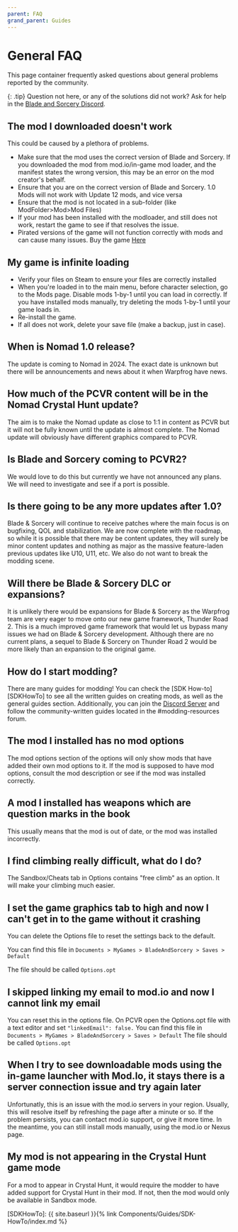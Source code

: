 ```yaml
---
parent: FAQ
grand_parent: Guides
---
```

# General FAQ

This page container frequently asked questions about general problems reported by the community.

{: .tip}
Question not here, or any of the solutions did not work? Ask for help in the [Blade and Sorcery Discord](https://discord.gg/atdUuvd6).

## The mod I downloaded doesn't work

This could be caused by a plethora of problems.
- Make sure that the mod uses the correct version of Blade and Sorcery. If you downloaded the mod from mod.io/in-game mod loader, and the manifest states the wrong version, this may be an error on the mod creator's behalf.
- Ensure that you are on the correct version of Blade and Sorcery. 1.0 Mods will not work with Update 12 mods, and vice versa
- Ensure that the mod is not located in a sub-folder (like ModFolder>Mod>Mod Files)
- If your mod has been installed with the modloader, and still does not work, restart the game to see if that resolves the issue.
- Pirated versions of the game will not function correctly with mods and can cause many issues. Buy the game [Here](https://store.steampowered.com/app/629730/Blade_and_Sorcery/)

## My game is infinite loading

- Verify your files on Steam to ensure your files are correctly installed
- When you're loaded in to the main menu, before character selection, go to the Mods page. Disable mods 1-by-1 until you can load in correctly. If you have installed mods manually, try deleting the mods 1-by-1 until your game loads in. 
- Re-install the game.
- If all does not work, delete your save file (make a backup, just in case).

## When is Nomad 1.0 release?

The update is coming to Nomad in 2024. The exact date is unknown but there will be announcements and news about it when Warpfrog have news.

## How much of the PCVR content will be in the Nomad Crystal Hunt update?

The aim is to make the Nomad update as close to 1:1 in content as PCVR but it will not be fully known until the update is almost complete. The Nomad update will obviously have different graphics compared to PCVR.

## Is Blade and Sorcery coming to PCVR2?

We would love to do this but currently we have not announced any plans. We will need to investigate and see if a port is possible.

## Is there going to be any more updates after 1.0?

Blade & Sorcery will continue to receive patches where the main focus is on bugfixing, QOL and stabilization. We are now complete with the roadmap, so while it is possible that there may be content updates, they will surely be minor content updates and nothing as major as the massive feature-laden previous updates like U10, U11, etc. We also do not want to break the modding scene.

## Will there be Blade & Sorcery DLC or expansions?

It is unlikely there would be expansions for Blade & Sorcery as the Warpfrog team are very eager to move onto our new game framework, Thunder Road 2. This is a much improved game framework that would let us bypass many issues we had on Blade & Sorcery development. Although there are no current plans, a sequel to Blade & Sorcery on Thunder Road 2 would be more likely than an expansion to the original game.

## How do I start modding?

There are many guides for modding! You can check the [SDK How-to][SDKHowTo] to see all the written guides on creating mods, as well as the general guides section. Additionally, you can join the [Discord Server](https://discord.gg/atdUuvd6) and follow the community-written guides located in the #modding-resources forum.

## The mod I installed has no mod options

The mod options section of the options will only show mods that have added their own mod options to it. If the mod is supposed to have mod options, consult the mod description or see if the mod was installed correctly. 

## A mod I installed has weapons which are question marks in the book

This usually means that the mod is out of date, or the mod was installed incorrectly.

## I find climbing really difficult, what do I do?

The Sandbox/Cheats tab in Options contains "free climb" as an option. It will make your climbing much easier. 

## I set the game graphics tab to high and now I can't get in to the game without it crashing

You can delete the Options file to reset the settings back to the default. 

You can find this file in `Documents > MyGames > BladeAndSorcery > Saves > Default`

The file should be called `Options.opt`

## I skipped linking my email to mod.io and now I cannot link my email

You can reset this in the options file. On PCVR open the Options.opt file with a text editor and set `"linkedEmail": false.`
You can find this file in `Documents > MyGames > BladeAndSorcery > Saves > Default`
The file should be called `Options.opt`

## When I try to see downloadable mods using the in-game launcher with Mod.Io, it stays there is a server connection issue and try again later

Unfortunatly, this is an issue with the mod.io servers in your region. Usually, this will resolve itself by refreshing the page after a minute or so. If the problem persists, you can contact mod.io support, or give it more time. In the meantime, you can still install mods manually, using the mod.io or Nexus page. 

## My mod is not appearing in the Crystal Hunt game mode

For a mod to appear in Crystal Hunt, it would require the modder to have added support for Crystal Hunt in their mod. If not, then the mod would only be available in Sandbox mode.

[SDKHowTo]: {{ site.baseurl }}{% link Components/Guides/SDK-HowTo/index.md %}